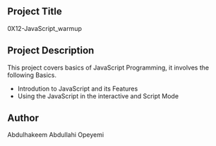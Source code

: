 ## Project Title
0X12-JavaScript_warmup

## Project Description
This project covers basics of JavaScript Programming, it involves the following Basics.
* Introdution to JavaScript and its Features
* Using the JavaScript in the interactive and Script Mode

## Author
Abdulhakeem Abdullahi Opeyemi

